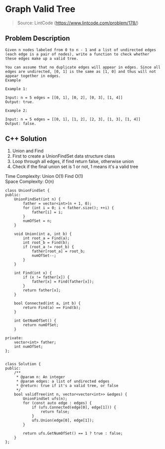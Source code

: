# Graph Valid Tree
> Source: LintCode (https://www.lintcode.com/problem/178/)
## Problem Description
```
Given n nodes labeled from 0 to n - 1 and a list of undirected edges (each edge is a pair of nodes), write a function to check whether these edges make up a valid tree.

You can assume that no duplicate edges will appear in edges. Since all edges are undirected, [0, 1] is the same as [1, 0] and thus will not appear together in edges.
Example

Example 1:

Input: n = 5 edges = [[0, 1], [0, 2], [0, 3], [1, 4]]
Output: true.

Example 2:

Input: n = 5 edges = [[0, 1], [1, 2], [2, 3], [1, 3], [1, 4]]
Output: false.
```

## C++ Solution
1. Union and Find  
2. First to create a UnionFindSet data structure class  
3. Loop through all edges, if find return false, otherwise union  
4. Check if the final union set is 1 or not, 1 means it's a valid tree  

Time Complexity: Union O(1) Find O(1)   
Space Complexity: O(n)  
 
```
class UnionFindSet {
public:
    UnionFindSet(int n) {
        father = vector<int>(n + 1, 0);
        for (int i = 0; i < father.size(); ++i) {
            father[i] = i;
        }
        numOfSet = n;
    }
    
    void Union(int a, int b) {
        int root_a = Find(a);
        int root_b = Find(b);
        if (root_a != root_b) {
            father[root_a] = root_b;
            numOfSet--;
        }
    }
    
    int Find(int x) {        
        if (x != father[x]) {
            father[x] = Find(father[x]);        
        }
        return father[x];
    }
    
    bool Connected(int a, int b) {
        return Find(a) == Find(b);
    }
    
    int GetNumOfSet() {
        return numOfSet;
    }
    
private:
    vector<int> father;
    int numOfSet;
};


class Solution {
public:
    /**
     * @param n: An integer
     * @param edges: a list of undirected edges
     * @return: true if it's a valid tree, or false
     */
    bool validTree(int n, vector<vector<int>> &edges) {
        UnionFindSet ufs(n);
        for (const auto edge : edges) {
            if (ufs.Connected(edge[0], edge[1])) {
                return false;
            }
            ufs.Union(edge[0], edge[1]);
        }
        
        return ufs.GetNumOfSet() == 1 ? true : false;
    }
};
```
